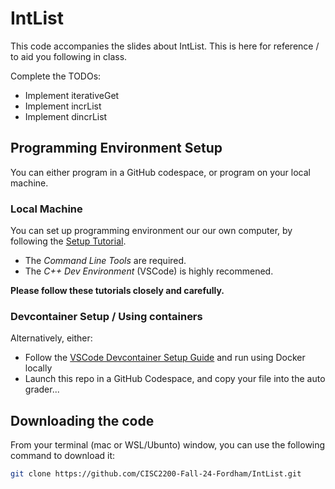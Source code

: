 # IntList

This code accompanies the slides about IntList. This is here for reference /
to aid you following in class.

Complete the TODOs:

* Implement iterativeGet
* Implement incrList
* Implement dincrList

## Programming Environment Setup

You can either program in a GitHub codespace, or program on your local machine.

### Local Machine

You can set up programming environment our our own computer, by following the
[Setup Tutorial](https://eecs280staff.github.io/tutorials/).

* The _Command Line Tools_ are required.
* The _C++ Dev Environment_ (VSCode) is highly recommened.

**Please follow these tutorials closely and carefully.**

### Devcontainer Setup / Using containers

Alternatively, either:

* Follow the [VSCode Devcontainer Setup Guide](https://code.visualstudio.com/docs/devcontainers/containers)
and run using Docker locally
* Launch this repo in a GitHub Codespace, and copy your file into the auto grader...

## Downloading the code

From your terminal (mac or WSL/Ubunto) window, you can use the following command
to download it:

```bash
git clone https://github.com/CISC2200-Fall-24-Fordham/IntList.git
```
